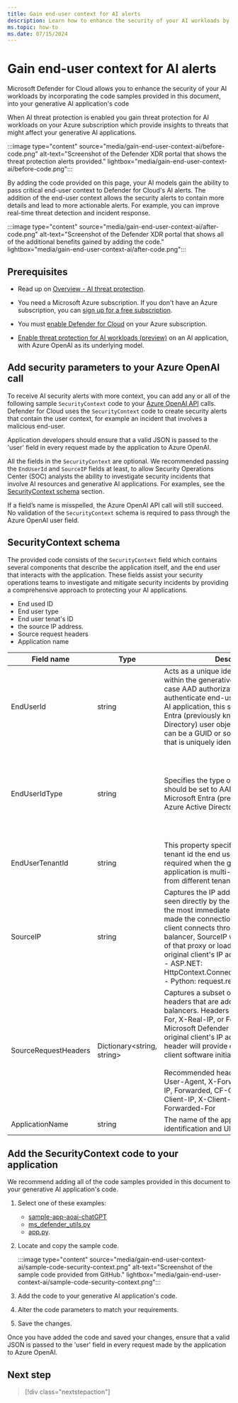 ```yaml
---
title: Gain end-user context for AI alerts
description: Learn how to enhance the security of your AI workloads by adding user context for AI alerts with Microsoft Defender for Cloud threat protection for AI workloads.
ms.topic: how-to
ms.date: 07/15/2024
---
```


# Gain end-user context for AI alerts

Microsoft Defender for Cloud allows you to enhance the security of your AI workloads by incorporating the code samples provided in this document, into your generative AI application's code 

When AI threat protection is enabled you gain threat protection for AI workloads on your Azure subscription which provide  insights to threats that might affect your generative AI applications.

:::image type="content" source="media/gain-end-user-context-ai/before-code.png" alt-text="Screenshot of the Defender XDR portal that shows the threat protection alerts provided." lightbox="media/gain-end-user-context-ai/before-code.png":::

By adding the code provided on this page, your AI models gain the ability to pass critical end-user context to Defender for Cloud's AI alerts. The addition of the end-user context allows the security alerts to contain more details and lead to more actionable alerts. For example, you can improve real-time threat detection and incident response.

:::image type="content" source="media/gain-end-user-context-ai/after-code.png" alt-text="Screenshot of the Defender XDR portal that shows all of the additional benefits gained by adding the code." lightbox="media/gain-end-user-context-ai/after-code.png":::

## Prerequisites

- Read up on [Overview - AI threat protection](ai-threat-protection.md).

- You need a Microsoft Azure subscription. If you don't have an Azure subscription, you can [sign up for a free subscription](https://azure.microsoft.com/pricing/free-trial/).

- You must [enable Defender for Cloud](get-started.md#enable-defender-for-cloud-on-your-azure-subscription) on your Azure subscription.

- [Enable threat protection for AI workloads (preview)](ai-onboarding.md) on an AI application, with Azure OpenAI as its underlying model.

## Add security parameters to your Azure OpenAI call

To receive AI security alerts with more context, you can add any or all of the following sample `SecurityContext` code to your [Azure OpenAI API](../ai-services/openai/reference.md) calls. Defender for Cloud uses the `SecurityContext` code to create security alerts that contain the user context, for example an incident that involves a malicious end-user. 

Application developers should ensure that a valid JSON is passed to the 'user' field in every request made by the application to Azure OpenAI.

All the fields in the `SecurityContext` are optional. We recommended passing the `EndUserId` and `SourceIP` fields at least, to allow Security Operations Center (SOC) analysts the ability to investigate security incidents that involve AI resources and generative AI applications. For examples, see the [SecurityContext schema](#securitycontext-schema) section.

If a field’s name is misspelled, the Azure OpenAI API call will still succeed. No validation of the `SecurityContext` schema is required to pass through the Azure OpenAI user field. 

## SecurityContext schema

The provided code consists of the `SecurityContext` field which contains several components that describe the application itself, and the end user that interacts with the application. These fields assist your security operations teams to investigate and mitigate security incidents by providing a comprehensive approach to protecting your AI applications.

- End used ID
- End user type
- End user tenat's ID
- the source IP address.
- Source request headers
- Application name

| Field name | Type | Description | Optional | Example |
|------------|------|-------------|----------|---------|
| EndUserId | string | Acts as a unique identifier for the end user within the generative AI application, in case AAD authorization is used to authenticate end-users in the generative AI application, this should be Microsoft Entra (previously known as Azure Active Directory) user object id, otherwise this can be a GUID or some other identifier that is uniquely identifying the user. | Yes | 1234a123-12a3-1234-1ab2-a1b2c34d56e |
| EndUserIdType | string | Specifies the type of end user identifier. It should be set to AAD when using Microsoft Entra (previously known as Azure Active Directory) user object ID. | Yes, unless EndUserId is passed, in that case this must be set to proper value. | AAD, Google, Other |
| EndUserTenantId | string | This property specifies the Microsoft 365 tenant id the end user belongs to. It is required when the generative AI application is multi-tenant and end users from different tenants can login. | Yes | 1234a123-12a3-1234-1ab2-a1b2c34d56e  |
| SourceIP  | string | Captures the IP address of the client as seen directly by the server. It represents the most immediate client IP address that made the connection to the server. If the client connects through a proxy or load balancer, SourceIP will be the IP address of that proxy or load balancer, not the original client's IP address: <br> - ASP.NET: HttpContext.Connection.RemoteIpAddress <br> - Python: request.remote_addr | Yes | 12.34.567.891, 1234:1:123a:123:1a2b:ab1:ab1c:ab12 |
| SourceRequestHeaders  | Dictionary<string, string> | Captures a subset of end user's request headers that are added by proxies or load balancers. Headers like X-Forwarded-For, X-Real-IP, or Forwarded are used by Microsoft Defender for Cloud to get the original client's IP address. User-Agent header will provide context about the client software initiating the API request. <br><br> Recommended header names include: User-Agent, X-Forwarded-For, X-Real-IP, Forwarded, CF-Connecting-IP, True-Client-IP, X-Client-IP, X-Forwarded, Forwarded-For | Yes | - |
| ApplicationName | string | The name of the application, used for identification and UI purposes. | Yes | Contoso HR Copilot, Customer sales chat bot. |

## Add the SecurityContext code to your application

We recommend adding all of the code samples provided in this document to your generative AI application's code.

1. Select one of these examples:

    - [sample-app-aoai-chatGPT](https://github.com/microsoft/sample-app-aoai-chatGPT)
    - [ms_defender_utils.py](https://github.com/microsoft/sample-app-aoai-chatGPT/blob/f3f19bf5f4cd9754ff0f759ade72057ca1e01fbc/backend/security/ms_defender_utils.py#L3)
    - [app.py](https://github.com/microsoft/sample-app-aoai-chatGPT/blob/f3f19bf5f4cd9754ff0f759ade72057ca1e01fbc/app.py#L741C1-L742C1).

1. Locate and copy the sample code.

    :::image type="content" source="media/gain-end-user-context-ai/sample-code-security-context.png" alt-text="Screenshot of the sample code provided from GitHub." lightbox="media/gain-end-user-context-ai/sample-code-security-context.png":::

1. Add the code to your generative AI application's code.

1. Alter the code parameters to match your requirements.  

1. Save the changes.

Once you have added the code and saved your changes, ensure that a valid JSON is passed to the 'user' field in every request made by the application to Azure OpenAI.

## Next step

> [!div class="nextstepaction"]
> 